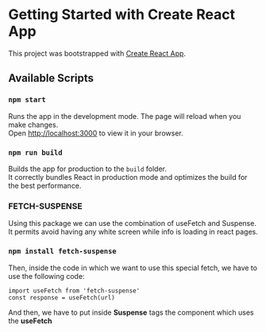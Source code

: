 # Getting Started with Create React App

This project was bootstrapped with [Create React App](https://github.com/facebook/create-react-app).

## Available Scripts

### `npm start`

Runs the app in the development mode. The page will reload when you make changes.\
Open [http://localhost:3000](http://localhost:3000) to view it in your browser.
### `npm run build`

Builds the app for production to the `build` folder.\
It correctly bundles React in production mode and optimizes the build for the best performance.

### FETCH-SUSPENSE

Using this package we can use the combination of useFetch and Suspense. It permits avoid having any white screen while info is loading in react pages.

### `npm install fetch-suspense`

Then, inside the code in which we want to use this special fetch, we have to use the following code:

```
import useFetch from 'fetch-suspense'
const response = useFetch(url)
```

And then, we have to put inside **Suspense** tags the component which uses the **useFetch**